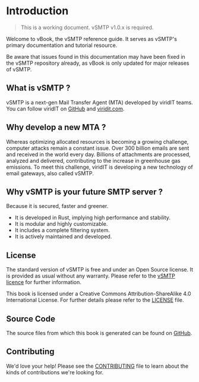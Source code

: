 # Introduction

> This is a working document. vSMTP v1.0.x is required.

Welcome to vBook, the vSMTP reference guide.
It serves as vSMTP's primary documentation and tutorial resource.

Be aware that issues found in this documentation may have been fixed in the vSMTP repository already, as vBook is only updated for major releases of vSMTP.

## What is vSMTP ?

vSMTP is a next-gen Mail Transfer Agent (MTA) developed by viridIT teams. You
can follow viridIT on [GitHub] and [viridit.com].

[GitHub]: https://github.com/viridIT/vSMTP
[viridit.com]: https://www.viridit.com

## Why develop a new MTA ?

Whereas optimizing allocated resources is becoming a growing challenge, computer
attacks remain a constant issue. Over 300 billion emails are sent and received
in the world every day. Billions of attachments are processed, analyzed and
delivered, contributing to the increase in greenhouse gas emissions. To meet
this challenge, viridIT is developing a new technology of email gateways, also
called vSMTP.

## Why vSMTP is your future SMTP server ?

Because it is secured, faster and greener.

- It is developed in Rust, implying high performance and stability.
- It is modular and highly customizable.
- It includes a complete filtering system.
- It is actively maintained and developed.

## License

The standard version of vSMTP is free and under an Open Source license. It is provided as usual without any warranty. Please refer to the [vSMTP licence][vSMTP LICENSE] for further information.

[vSMTP LICENSE]: https://github.com/viridIT/vSMTP/blob/main/LICENSE

This book is licensed under a Creative Commons Attribution-ShareAlike 4.0 International License. For further details please refer to the [LICENSE][License] file.

[License]: https://github.com/viridIT/vBook/blob/main/LICENSE

## Source Code

The source files from which this book is generated can be found on [GitHub][book].

[book]: https://github.com/viridIT/vBook

## Contributing

We'd love your help! Please see the [CONTRIBUTING][contrib] file to learn about the
kinds of contributions we're looking for.

[contrib]: https://github.com/viridIT/vBook/blob/main/CONTRIBUTING.md
